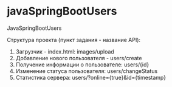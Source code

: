 # javaSpringBootUsers
JavaSpringBootUsers

Структура проекта (пункт задания - название API):
1. Загрузчик - index.html: images/upload
2. Добавление нового пользователя - users/create
3. Получение информации о пользователе: users/{id}
4. Изменение статуса пользователя: users/changeStatus
5. Статистика сервера: users/?online={true}&id={timestamp}
